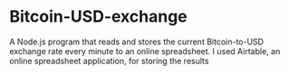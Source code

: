 # Bitcoin-USD-exchange

A Node.js program that reads and stores the current Bitcoin-to-USD exchange rate every minute to an online spreadsheet. I used Airtable, an online spreadsheet application, for storing the results
